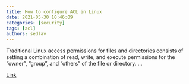 ```yaml
---
title: How to configure ACL in Linux 
date: 2021-05-30 10:46:09
categories: [security]
tags: [acl]
authors: sedlav
---
```


Traditional Linux access permissions for files and directories consists of setting a combination of read, write, and execute permissions for the “owner”, “group”, and “others” of the file or directory. …

[Link](https://www.2daygeek.com/how-to-configure-access-control-lists-acls-setfacl-getfacl-linux/)

